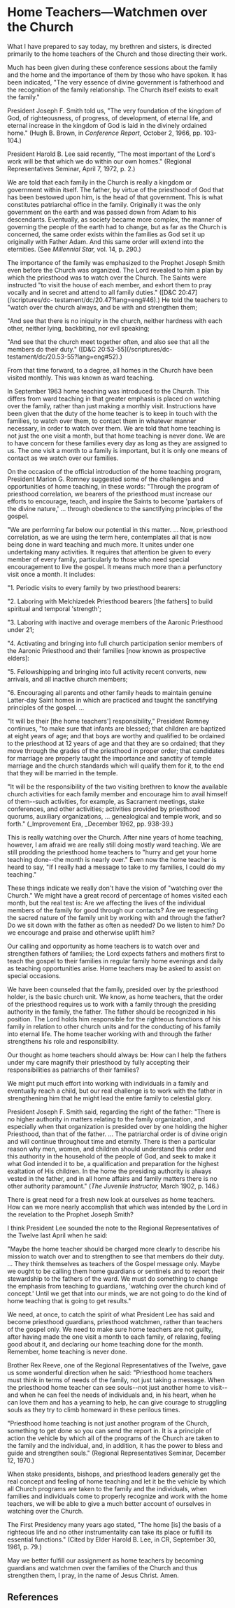 # Home Teachers—Watchmen over the Church

What I have prepared to say today, my brethren and sisters, is directed
primarily to the home teachers of the Church and those directing their work.

Much has been given during these conference sessions about the family and the
home and the importance of them by those who have spoken. It has been
indicated, "The very essence of divine government is fatherhood and the
recognition of the family relationship. The Church itself exists to exalt the
family."

President Joseph F. Smith told us, "The very foundation of the kingdom of God,
of righteousness, of progress, of development, of eternal life, and eternal
increase in the kingdom of God is laid in the divinely ordained home." (Hugh
B. Brown, in _Conference Report,_ October 2, 1966, pp. 103-104.)

President Harold B. Lee said recently, "The most important of the Lord's work
will be that which we do within our own homes." (Regional Representatives
Seminar, April 7, 1972, p. 2.)

We are told that each family in the Church is really a kingdom or government
within itself. The father, by virtue of the priesthood of God that has been
bestowed upon him, is the head of that government. This is what constitutes
patriarchal office in the family. Originally it was the only government on the
earth and was passed down from Adam to his descendants. Eventually, as society
became more complex, the manner of governing the people of the earth had to
change, but as far as the Church is concerned, the same order exists within
the families as God set it up originally with Father Adam. And this same order
will extend into the eternities. (See _Millennial Star,_ vol. 14, p. 290.)

The importance of the family was emphasized to the Prophet Joseph Smith even
before the Church was organized. The Lord revealed to him a plan by which the
priesthood was to watch over the Church. The Saints were instructed "to visit
the house of each member, and exhort them to pray vocally and in secret and
attend to all family duties." ([D&amp;C 20:47](/scriptures/dc-
testament/dc/20.47?lang=eng#46).) He told the teachers to "watch over the
church always, and be with and strengthen them;

"And see that there is no iniquity in the church, neither hardness with each
other, neither lying, backbiting, nor evil speaking;

"And see that the church meet together often, and also see that all the
members do their duty." ([D&amp;C 20:53-55](/scriptures/dc-
testament/dc/20.53-55?lang=eng#52).)

From that time forward, to a degree, all homes in the Church have been visited
monthly. This was known as ward teaching.

In September 1963 home teaching was introduced to the Church. This differs
from ward teaching in that greater emphasis is placed on watching over the
family, rather than just making a monthly visit. Instructions have been given
that the duty of the home teacher is to keep in touch with the families, to
watch over them, to contact them in whatever manner necessary, in order to
watch over them. We are told that home teaching is not just the one visit a
month, but that home teaching is never done. We are to have concern for these
families every day as long as they are assigned to us. The one visit a month
to a family is important, but it is only one means of contact as we watch over
our families.

On the occasion of the official introduction of the home teaching program,
President Marion G. Romney suggested some of the challenges and opportunities
of home teaching, in these words: "Through the program of priesthood
correlation, we bearers of the priesthood must increase our efforts to
encourage, teach, and inspire the Saints to become 'partakers of the divine
nature,' ... through obedience to the sanctifying principles of the gospel.

"We are performing far below our potential in this matter. ... Now, priesthood
correlation, as we are using the term here, contemplates all that is now being
done in ward teaching and much more. It unites under one undertaking many
activities. It requires that attention be given to every member of every
family, particularly to those who need special encouragement to live the
gospel. It means much more than a perfunctory visit once a month. It includes:

"1\. Periodic visits to every family by two priesthood bearers:

"2\. Laboring with Melchizedek Priesthood bearers [the fathers] to build
spiritual and temporal 'strength';

"3\. Laboring with inactive and overage members of the Aaronic Priesthood
under 21;

"4\. Activating and bringing into full church participation senior members of
the Aaronic Priesthood and their families [now known as prospective elders]:

"5\. Fellowshipping and bringing into full activity recent converts, new
arrivals, and all inactive church members;

"6\. Encouraging all parents and other family heads to maintain genuine
Latter-day Saint homes in which are practiced and taught the sanctifying
principles of the gospel. ...

"It will be their [the home teachers'] responsibility," President Romney
continues, "to make sure that infants are blessed; that children are baptized
at eight years of age; and that boys are worthy and qualified to be ordained
to the priesthood at 12 years of age and that they are so ordained; that they
move through the grades of the priesthood in proper order; that candidates for
marriage are properly taught the importance and sanctity of temple marriage
and the church standards which will qualify them for it, to the end that they
will be married in the temple.

"It will be the responsibility of the two visiting brethren to know the
available church activities for each family member and encourage him to avail
himself of them--such activities, for example, as Sacrament meetings, stake
conferences, and other activities; activities provided by priesthood quorums,
auxiliary organizations, ... genealogical and temple work, and so forth."
(_Improvement Era, _December 1962, pp. 938-39.)

This is really watching over the Church. After nine years of home teaching,
however, I am afraid we are really still doing mostly ward teaching. We are
still prodding the priesthood home teachers to "hurry and get your home
teaching done--the month is nearly over." Even now the home teacher is heard
to say, "If I really had a message to take to my families, I could do my
teaching."

These things indicate we really don't have the vision of "watching over the
Church." We might have a great record of percentage of homes visited each
month, but the real test is: Are we affecting the lives of the individual
members of the family for good through our contacts? Are we respecting the
sacred nature of the family unit by working with and through the father? Do we
sit down with the father as often as needed? Do we listen to him? Do we
encourage and praise and otherwise uplift him?

Our calling and opportunity as home teachers is to watch over and strengthen
fathers of families; the Lord expects fathers and mothers first to teach the
gospel to their families in regular family home evenings and daily as teaching
opportunities arise. Home teachers may be asked to assist on special
occasions.

We have been counseled that the family, presided over by the priesthood
holder, is the basic church unit. We know, as home teachers, that the order of
the priesthood requires us to work with a family through the presiding
authority in the family, the father. The father should be recognized in his
position. The Lord holds him responsible for the righteous functions of his
family in relation to other church units and for the conducting of his family
into eternal life. The home teacher working with and through the father
strengthens his role and responsibility.

Our thought as home teachers should always be: How can I help the fathers
under my care magnify their priesthood by fully accepting their
responsibilities as patriarchs of their families?

We might put much effort into working with individuals in a family and
eventually reach a child, but our real challenge is to work with the father in
strengthening him that he might lead the entire family to celestial glory.

President Joseph F. Smith said, regarding the right of the father: "There is
no higher authority in matters relating to the family organization, and
especially when that organization is presided over by one holding the higher
Priesthood, than that of the father. ... The patriarchal order is of divine
origin and will continue throughout time and eternity. There is then a
particular reason why men, women, and children should understand this order
and this authority in the household of the people of God, and seek to make it
what God intended it to be, a qualification and preparation for the highest
exaltation of His children. In the home the presiding authority is always
vested in the father, and in all home affairs and family matters there is no
other authority paramount." (_The Juvenile Instructor,_ March 1902, p. 146.)

There is great need for a fresh new look at ourselves as home teachers. How
can we more nearly accomplish that which was intended by the Lord in the
revelation to the Prophet Joseph Smith?

I think President Lee sounded the note to the Regional Representatives of the
Twelve last April when he said:

"Maybe the home teacher should be charged more clearly to describe his mission
to watch over and to strengthen to see that members do their duty. ... They
think themselves as teachers of the Gospel message only. Maybe we ought to be
calling them home guardians or sentinels and to report their stewardship to
the fathers of the ward. We must do something to change the emphasis from
teaching to guardians, 'watching over the church kind of concept.' Until we
get that into our minds, we are not going to do the kind of home teaching that
is going to get results."

We need, at once, to catch the spirit of what President Lee has said and
become priesthood guardians, priesthood watchmen, rather than teachers of the
gospel only. We need to make sure home teachers are not guilty, after having
made the one visit a month to each family, of relaxing, feeling good about it,
and declaring our home teaching done for the month. Remember, home teaching is
never done.

Brother Rex Reeve, one of the Regional Representatives of the Twelve, gave us
some wonderful direction when he said: "Priesthood home teachers must think in
terms of needs of the family, not just taking a message. When the priesthood
home teacher can see souls--not just another home to visit--and when he can
feel the needs of individuals and, in his heart, when he can love them and has
a yearning to help, he can give courage to struggling souls as they try to
climb homeward in these perilous times.

"Priesthood home teaching is not just another program of the Church, something
to get done so you can send the report in. It is a principle of action the
vehicle by which all of the programs of the Church are taken to the family and
the individual, and, in addition, it has the power to bless and guide and
strengthen souls." (Regional Representatives Seminar, December 12, 1970.)

When stake presidents, bishops, and priesthood leaders generally get the real
concept and feeling of home teaching and let it be the vehicle by which all
Church programs are taken to the family and the individuals, when families and
individuals come to properly recognize and work with the home teachers, we
will be able to give a much better account of ourselves in watching over the
Church.

The First Presidency many years ago stated, "The home [is] the basis of a
righteous life and no other instrumentality can take its place or fulfill its
essential functions." (Cited by Elder Harold B. Lee, in CR, September 30,
1961, p. 79.)

May we better fulfill our assignment as home teachers by becoming guardians
and watchmen over the families of the Church and thus strengthen them, I pray,
in the name of Jesus Christ. Amen.

## References


